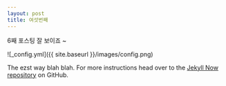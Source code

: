 ```yaml
---
layout: post
title: 여섯번째
---
```

6째 포스팅
잘 보이죠 ~

![_config.yml]({{ site.baseurl }}/images/config.png)

The ezst way blah blah. For more instructions head over to the [Jekyll Now repository](https://github.com/barryclark/jekyll-now) on GitHub.
